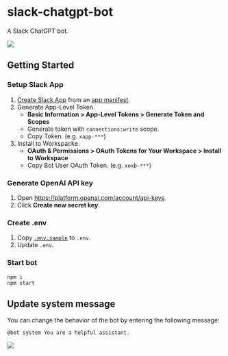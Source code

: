 # slack-chatgpt-bot

A Slack ChatGPT bot.

![](https://user-images.githubusercontent.com/117768/230710474-07b058e8-b655-414a-9a5a-b7e3d5ee283f.png)

## Getting Started

### Setup Slack App

1. [Create Slack App](https://api.slack.com/apps) from an [app manifest](https://github.com/winebarrel/slack-chatgpt-bot/blob/main/manifest.json).
1. Generate App-Level Token.
    * **Basic Information > App-Level Tokens > Generate Token and Scopes**
    * Generate token with `connections:write` scope.
    * Copy Token. (e.g. `xapp-***`)
1. Install to Workspacke.
    * **OAuth & Permissions > OAuth Tokens for Your Workspace > Install to Workspace**
    * Copy Bot User OAuth Token. (e.g. `xoxb-***`)

### Generate OpenAI API key

1. Open https://platform.openai.com/account/api-keys.
1. Click **Create new secret key**.

### Create .env

1. Copy [`.env.sample`](https://github.com/winebarrel/slack-chatgpt-bot/blob/main/.env.sample) to `.env`.
1. Update `.env`.

### Start bot

```
npm i
npm start
```

## Update system message

You can change the behavior of the bot by entering the following message:

```
@bot system You are a helpful assistant.
```

![](https://user-images.githubusercontent.com/117768/230777530-066f2627-a100-4a46-b4ed-0572b0b4bc9e.png)

